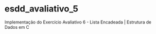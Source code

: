 # esdd_avaliativo_5
Implementação do Exercício Avaliativo 6 - Lista Encadeada | Estrutura de Dados em C
